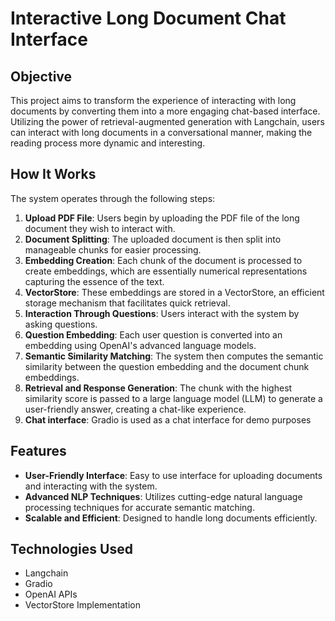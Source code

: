 # Interactive Long Document Chat Interface

## Objective

This project aims to transform the experience of interacting with long documents by converting them into a more engaging chat-based interface. Utilizing the power of retrieval-augmented generation with Langchain, users can interact with long documents in a conversational manner, making the reading process more dynamic and interesting.

## How It Works

The system operates through the following steps:

1. **Upload PDF File**: Users begin by uploading the PDF file of the long document they wish to interact with.
2. **Document Splitting**: The uploaded document is then split into manageable chunks for easier processing.
3. **Embedding Creation**: Each chunk of the document is processed to create embeddings, which are essentially numerical representations capturing the essence of the text.
4. **VectorStore**: These embeddings are stored in a VectorStore, an efficient storage mechanism that facilitates quick retrieval.
5. **Interaction Through Questions**: Users interact with the system by asking questions.
6. **Question Embedding**: Each user question is converted into an embedding using OpenAI's advanced language models.
7. **Semantic Similarity Matching**: The system then computes the semantic similarity between the question embedding and the document chunk embeddings.
8. **Retrieval and Response Generation**: The chunk with the highest similarity score is passed to a large language model (LLM) to generate a user-friendly answer, creating a chat-like experience.
9. **Chat interface**: Gradio is used as a chat interface for demo purposes

## Features

- **User-Friendly Interface**: Easy to use interface for uploading documents and interacting with the system.
- **Advanced NLP Techniques**: Utilizes cutting-edge natural language processing techniques for accurate semantic matching.
- **Scalable and Efficient**: Designed to handle long documents efficiently.

## Technologies Used

- Langchain
- Gradio
- OpenAI APIs
- VectorStore Implementation
